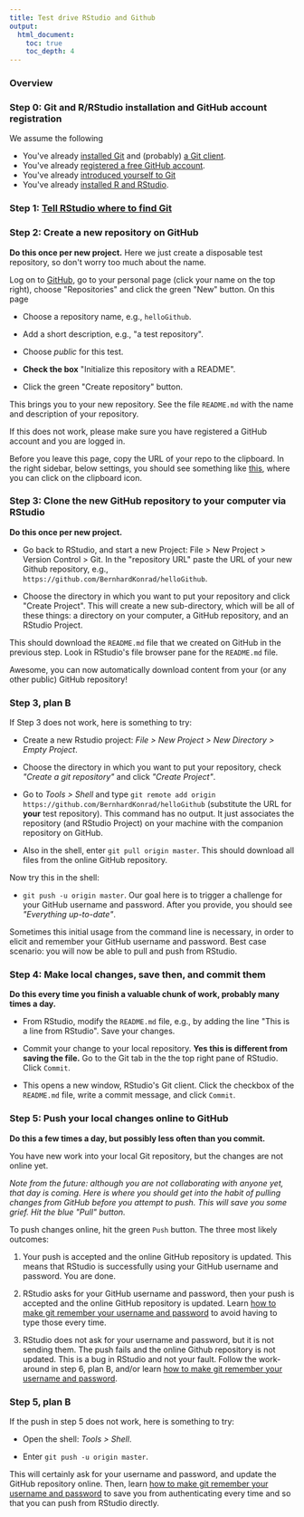 ```yaml
---
title: Test drive RStudio and Github
output:
  html_document:
    toc: true
    toc_depth: 4
---
```


### Overview

### Step 0: Git and R/RStudio installation and GitHub account registration

We assume the following

  * You've already [installed Git](git01_git-install.html) and (probably) [a Git client](git02_git-clients.html).
  * You've already [registered a free GitHub account](cm001_course-intro-sw-install-account-signup.html#register-a-github-account).
  * You've already [introduced yourself to Git](git_introduceToGit.html)
  * You've already [installed R and RStudio](block000_r-rstudio-install.html).

### Step 1: [Tell RStudio where to find Git](git_whereToFind.html)

### Step 2: Create a new repository on GitHub

**Do this once per new project.** Here we just create a disposable test repository, so don't worry too much about the name.

Log on to [GitHub](https://github.com), go to your personal page (click your name on the top right), choose "Repositories" and click the green "New" button. On this page

  * Choose a repository name, e.g., `helloGithub`.

  * Add a short description, e.g., "a test repository".

  * Choose *public* for this test.

  * __Check the box__ "Initialize this repository with a README".

  * Click the green "Create repository" button.

This brings you to your new repository. See the file `README.md` with the name and description of your repository.

If this does not work, please make sure you have registered a GitHub account and you are logged in.

Before you leave this page, copy the URL of your repo to the clipboard. In the right sidebar, below settings, you should see something like [this](https://github-images.s3.amazonaws.com/help/repository/https-url-clone.png), where you can click on the clipboard icon.

### Step 3: Clone the new GitHub repository to your computer via RStudio

**Do this once per new project.** 

  * Go back to RStudio, and start a new Project: File > New Project > Version Control > Git. In the "repository URL" paste the URL of your new Github repository, e.g., `https://github.com/BernhardKonrad/helloGithub`.

  * Choose the directory in which you want to put your repository and click "Create Project". This will create a new sub-directory, which will be all of these things: a directory on your computer, a GitHub repository, and an RStudio Project.

This should download the `README.md` file that we created on GitHub in the previous step. Look in RStudio's file browser pane for the `README.md` file.

Awesome, you can now automatically download content from your (or any other public) GitHub repository!

### Step 3, plan B

If Step 3 does not work, here is something to try:

  * Create a new Rstudio project: *File > New Project > New Directory > Empty Project*.
  
  * Choose the directory in which you want to put your repository, check *"Create a git repository"* and click *"Create Project"*.

  * Go to *Tools > Shell* and type `git remote add origin https://github.com/BernhardKonrad/helloGithub` (substitute the URL for __your__ test repository). This command has no output. It just associates the repository (and RStudio Project) on your machine with the companion repository on GitHub.

  * Also in the shell, enter `git pull origin master`. This should download all files from the online GitHub repository.
  
Now try this in the shell:

  * `git push -u origin master`. Our goal here is to trigger a challenge for your GitHub username and password. After you provide, you should see *"Everything up-to-date"*.

Sometimes this initial usage from the command line is necessary, in order to elicit and remember your GitHub username and password. Best case scenario: you will now be able to pull and push from RStudio.

### Step 4: Make local changes, save then, and commit them

**Do this every time you finish a valuable chunk of work, probably many times a day.**

  * From RStudio, modify the `README.md` file, e.g., by adding the line "This is a line from RStudio". Save your changes.

  * Commit your change to your local repository. __Yes this is different from saving the file.__ Go to the Git tab in the the top right pane of RStudio. Click `Commit`.

  * This opens a new window, RStudio's Git client. Click the checkbox of the `README.md` file, write a commit message, and click `Commit`.
  
### Step 5: Push your local changes online to GitHub

**Do this a few times a day, but possibly less often than you commit.**

You have new work into your local Git repository, but the changes are not online yet.

*Note from the future: although you are not collaborating with anyone yet, that day is coming. Here is where you should get into the habit of pulling changes from GitHub before you attempt to push. This will save you some grief. Hit the blue "Pull" button.*

To push changes online, hit the green `Push` button. The three most likely outcomes:

  1. Your push is accepted and the online GitHub repository is updated. This means that RStudio is successfully using your GitHub username and password. You are done.

  2. RStudio asks for your GitHub username and password, then your push is accepted and the online GitHub repository is updated. Learn [how to make git remember your username and password](git_credentials.html) to avoid having to type those every time.

  3. RStudio does not ask for your username and password, but it is not sending them. The push fails and the online Github repository is not updated. This is a bug in RStudio and not your fault. Follow the work-around in step 6, plan B, and/or learn [how to make git remember your username and password](git_credentials.html).

### Step 5, plan B

If the push in step 5 does not work, here is something to try:

  * Open the shell: *Tools > Shell*.

  * Enter `git push -u origin master`.

This will certainly ask for your username and password, and update the GitHub repository online. Then, learn [how to make git remember your username and password](git_credentials.html) to save you from authenticating every time and so that you can push from RStudio directly.